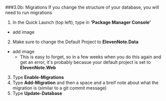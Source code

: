 ###3.0b: Migrations
If you change the structure of your database, you will need to run migrations
1. In the Quick Launch (top left), type in **'Package Manager Console'**
- add image
2. Make sure to change the Default Project to **ElevenNote.Data**
- add image
   - This is easy to forget, so in a few weeks when you do this again and get an error, it's probably becasue your default project is set to **ElevenNote.Web**
3. Type **Enable-Migrations**
4. Type **Add-Migration** and then a space and a breif note about what the migration is (similar to a git commit message)
5. Type **Update-Database**
